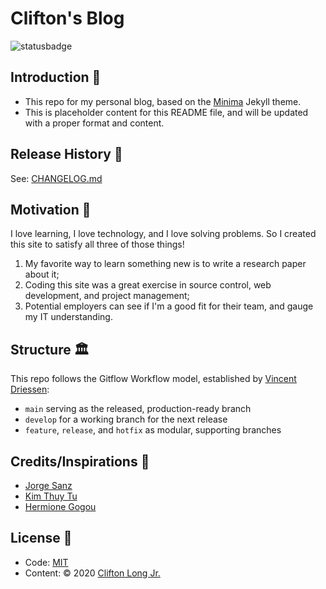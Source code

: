 # Clifton's Blog
![statusbadge](https://img.shields.io/badge/status-in--progress-brightgreen?style=for-the-badge)

## Introduction 👋
- This repo for my personal blog, based on the [Minima](https://github.com/jekyll/minima) Jekyll theme.
- This is placeholder content for this README file, and will be updated with a proper format and content.

## Release History 📝
See: [CHANGELOG.md](/CHANGELOG.md)

## Motivation 🤔
I love learning, I love technology, and I love solving problems. So I created this site to satisfy all three of those things!

1. My favorite way to learn something new is to write a research paper about it;
2. Coding this site was a great exercise in source control, web development, and project management;
3. Potential employers can see if I'm a good fit for their team, and gauge my IT understanding.

## Structure 🏛
This repo follows the Gitflow Workflow model, established by [Vincent Driessen](https://nvie.com/posts/a-successful-git-branching-model/):
- `main` serving as the released, production-ready branch
- `develop` for a working branch for the next release
- `feature`, `release`, and `hotfix` as modular, supporting branches 

## Credits/Inspirations 🙏
- [Jorge Sanz](https://jorgesanz.net/)
- [Kim Thuy Tu](https://www.kimthuytu.com/)
- [Hermione Gogou](https://www.hermionegogou.com/)

## License 📄
- Code: [MIT](http://opensource.org/licenses/MIT)
- Content: © 2020 [Clifton Long Jr.]()
